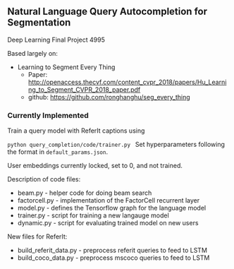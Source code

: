 Natural Language Query Autocompletion for Segmentation
-----

Deep Learning Final Project 4995

Based largely on:
    
   - Learning to Segment Every Thing
       * Paper: http://openaccess.thecvf.com/content_cvpr_2018/papers/Hu_Learning_to_Segment_CVPR_2018_paper.pdf
       * github: https://github.com/ronghanghu/seg_every_thing
       




### Currently Implemented

Train a query model with ReferIt captions using 

`
python query_completion/code/trainer.py 
`
Set hyperparameters following the format in `default_params.json`.

User embeddings currently locked, set to 0, and not trained.

Description of code files:
* beam.py - helper code for doing beam search
* factorcell.py - implementation of the FactorCell recurrent layer
* model.py - defines the Tensorflow graph for the language model
* trainer.py - script for training a new langauge model
* dynamic.py - script for evaluating trained model on new users

New files for ReferIt:
* build_referit_data.py - preprocess referit queries to feed to LSTM
* build_coco_data.py - preprocess mscoco queries to feed to LSTM
